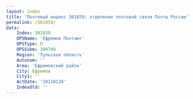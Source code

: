```yaml
---
layout: index
title: 'Почтовый индекс 301859: отделение почтовой связи Почты России'
permalink: /301859/
data:
    Index: 301859
    OPSName: 'Ефремов Почтамт'
    OPSType: П
    OPSSubm: 300700
    Region: 'Тульская область'
    Autonom: ''
    Area: 'Ефремовский район'
    City: Ефремов
    City1: ''
    ActDate: '20110128'
    IndexOld: ''
---
```


